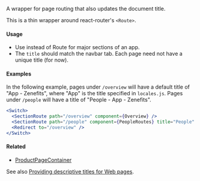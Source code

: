A wrapper for page routing that also updates the document title.

This is a thin wrapper around react-router's `<Route>`.

#### Usage

- Use instead of Route for major sections of an app.
- The `title` should match the navbar tab. Each page need not have a unique title (for now).

#### Examples

In the following example, pages under `/overview` will have a default title of "App - Zenefits", where "App" is the title specified in `locales.js`. Pages under `/people` will have a title of "People - App - Zenefits".

```jsx static
<Switch>
  <SectionRoute path="/overview" component={Overview} />
  <SectionRoute path="/people" component={PeopleRoutes} title="People" />
  <Redirect to="/overview" />
</Switch>
```

#### Related

- [ProductPageContainer](#!/ProductPageContainer)

See also [Providing descriptive titles for Web pages](https://www.w3.org/WAI/WCAG21/Techniques/general/G88.html).
